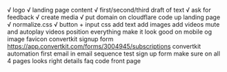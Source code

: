 √ logo
√ landing page content
  √ first/second/third draft of text
  √ ask for feedback
  √ create media
√ put domain on cloudflare
code up landing page 
  √ normalize.css
  √ button + input css
  add text
  add images
  add videos
    mute and autoplay videos
  position everything
  make it look good on mobile
og image
favicon
convertkit signup form
  https://app.convertkit.com/forms/3004945/subscriptions
convertkit automation
first email in email sequence
test sign up form
make sure <head> on all 4 pages looks right
    details
    faq
    code
    front page